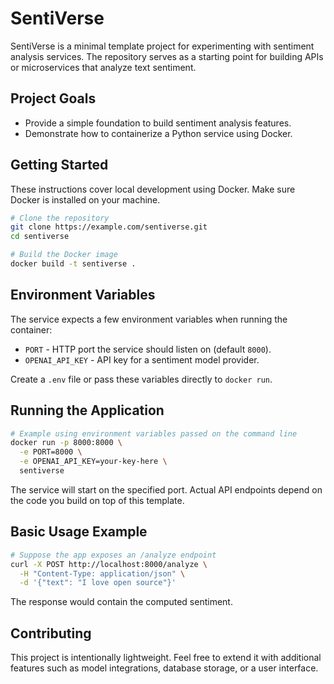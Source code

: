 # SentiVerse

SentiVerse is a minimal template project for experimenting with sentiment analysis services. The repository serves as a starting point for building APIs or microservices that analyze text sentiment.

## Project Goals

* Provide a simple foundation to build sentiment analysis features.
* Demonstrate how to containerize a Python service using Docker.

## Getting Started

These instructions cover local development using Docker. Make sure Docker is installed on your machine.

```bash
# Clone the repository
git clone https://example.com/sentiverse.git
cd sentiverse

# Build the Docker image
docker build -t sentiverse .
```

## Environment Variables

The service expects a few environment variables when running the container:

* `PORT` - HTTP port the service should listen on (default `8000`).
* `OPENAI_API_KEY` - API key for a sentiment model provider.

Create a `.env` file or pass these variables directly to `docker run`.

## Running the Application

```bash
# Example using environment variables passed on the command line
docker run -p 8000:8000 \
  -e PORT=8000 \
  -e OPENAI_API_KEY=your-key-here \
  sentiverse
```

The service will start on the specified port. Actual API endpoints depend on the code you build on top of this template.

## Basic Usage Example

```bash
# Suppose the app exposes an /analyze endpoint
curl -X POST http://localhost:8000/analyze \
  -H "Content-Type: application/json" \
  -d '{"text": "I love open source"}'
```

The response would contain the computed sentiment.

## Contributing

This project is intentionally lightweight. Feel free to extend it with additional features such as model integrations, database storage, or a user interface.

